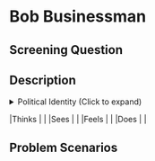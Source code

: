 # Bob Businessman

## Screening Question

## Description
<!-- :small_blue_diamond: :large_blue_diamond: -->

<details>
<summary>Political Identity (Click to expand)</summary>

| | | |
|-|-|-|
| **Change**         | | |
| Progressive        | :small_blue_diamond::small_blue_diamond::small_blue_diamond::large_blue_diamond::small_blue_diamond: | Conservative |
| **Society**        | | |
| Communitarianism   | :small_blue_diamond::small_blue_diamond::small_blue_diamond::large_blue_diamond::small_blue_diamond: | Individualism |
| Clericalism        | :small_blue_diamond::large_blue_diamond::small_blue_diamond::small_blue_diamond::small_blue_diamond: | Anti-Clericalism |
| Multiculturalism   | :small_blue_diamond::small_blue_diamond::small_blue_diamond::large_blue_diamond::small_blue_diamond: | Nationalism |
| Democracy          | :large_blue_diamond::small_blue_diamond::small_blue_diamond::small_blue_diamond::small_blue_diamond: | Aristocracy |
| Positive Liberty   | :small_blue_diamond::small_blue_diamond::small_blue_diamond::small_blue_diamond::large_blue_diamond: | Negative Liberty |
| **Foreign Policy** | | |
| Interventionism    | :small_blue_diamond::small_blue_diamond::large_blue_diamond::small_blue_diamond::small_blue_diamond: | Non-Interventionism |
| Multilateralism    | :small_blue_diamond::small_blue_diamond::small_blue_diamond::small_blue_diamond::large_blue_diamond: | Unilateralism |
| Pacifism           | :small_blue_diamond::small_blue_diamond::small_blue_diamond::large_blue_diamond::small_blue_diamond: | Militancy |
| **Trade**          | | |
| Free Trade         | :large_blue_diamond::small_blue_diamond::small_blue_diamond::small_blue_diamond::small_blue_diamond: | Fair Trade |
| Globalism          | :small_blue_diamond::small_blue_diamond::small_blue_diamond::large_blue_diamond::small_blue_diamond: | Autarky |

</details>

|Thinks |  |
|Sees   |  |
|Feels  |  |
|Does   |  |

## Problem Scenarios
